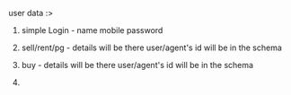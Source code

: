 user data :> 
1. simple Login - 
    name
	mobile
    password


2. sell/rent/pg - 
    details will be there
    user/agent's id will be in the schema


3. buy -
    details will be there
    user/agent's id will be in the schema


4. 



<!-- ==================================== -->  

   

